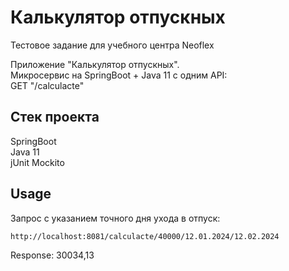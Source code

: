 # Калькулятор отпускных
Тестовое задание для учебного центра Neoflex 
  
Приложение "Калькулятор отпускных".  
Микросервис на SpringBoot + Java 11 c одним API:  
GET "/calculacte" 

## Cтек проекта
SpringBoot  
Java 11  
jUnit 
Mockito

## Usage
Запрос с указанием точного дня ухода в отпуск:  
```shell
http://localhost:8081/calculacte/40000/12.01.2024/12.02.2024
```
Response: 30034,13 
